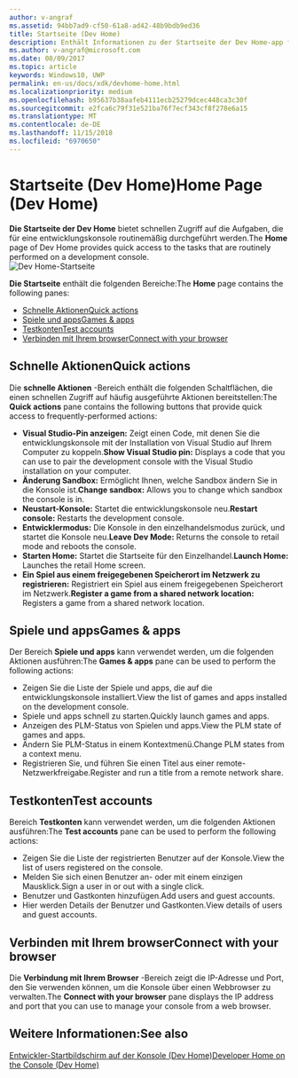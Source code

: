 ```yaml
---
author: v-angraf
ms.assetid: 94bb7ad9-cf50-61a8-ad42-48b9bdb9ed36
title: Startseite (Dev Home)
description: Enthält Informationen zu der Startseite der Dev Home-app für Xbox One.
ms.author: v-angraf@microsoft.com
ms.date: 08/09/2017
ms.topic: article
keywords: Windows10, UWP
permalink: en-us/docs/xdk/devhome-home.html
ms.localizationpriority: medium
ms.openlocfilehash: b95637b38aafeb4111ecb25279dcec448ca3c30f
ms.sourcegitcommit: e2fca6c79f31e521ba76f7ecf343cf8f278e6a15
ms.translationtype: MT
ms.contentlocale: de-DE
ms.lasthandoff: 11/15/2018
ms.locfileid: "6970650"
---
```

# <a name="home-page-dev-home"></a><span data-ttu-id="665f2-104">Startseite (Dev Home)</span><span class="sxs-lookup"><span data-stu-id="665f2-104">Home Page (Dev Home)</span></span>
   
  
<span data-ttu-id="665f2-105">**Die Startseite der Dev Home** bietet schnellen Zugriff auf die Aufgaben, die für eine entwicklungskonsole routinemäßig durchgeführt werden.</span><span class="sxs-lookup"><span data-stu-id="665f2-105">The **Home** page of Dev Home provides quick access to the tasks that are routinely performed on a development console.</span></span>   
 ![Dev Home-Startseite](images/devhome_home.png)   
  
<span data-ttu-id="665f2-107">**Die Startseite** enthält die folgenden Bereiche:</span><span class="sxs-lookup"><span data-stu-id="665f2-107">The **Home** page contains the following panes:</span></span>   
 
   *  [<span data-ttu-id="665f2-108">Schnelle Aktionen</span><span class="sxs-lookup"><span data-stu-id="665f2-108">Quick actions</span></span>](#ID4EEB)  
   *  [<span data-ttu-id="665f2-109">Spiele und apps</span><span class="sxs-lookup"><span data-stu-id="665f2-109">Games & apps</span></span>](#ID4EPC)  
   *  [<span data-ttu-id="665f2-110">Testkonten</span><span class="sxs-lookup"><span data-stu-id="665f2-110">Test accounts</span></span>](#ID4EQD)  
   *  [<span data-ttu-id="665f2-111">Verbinden mit Ihrem browser</span><span class="sxs-lookup"><span data-stu-id="665f2-111">Connect with your browser</span></span>](#ID4EFE)  

 
<a id="ID4EEB"></a>

   

## <a name="quick-actions"></a><span data-ttu-id="665f2-112">Schnelle Aktionen</span><span class="sxs-lookup"><span data-stu-id="665f2-112">Quick actions</span></span>  
   
  
<span data-ttu-id="665f2-113">Die **schnelle Aktionen** -Bereich enthält die folgenden Schaltflächen, die einen schnellen Zugriff auf häufig ausgeführte Aktionen bereitstellen:</span><span class="sxs-lookup"><span data-stu-id="665f2-113">The **Quick actions** pane contains the following buttons that provide quick access to frequently-performed actions:</span></span>   
 
   *  <span data-ttu-id="665f2-114">**Visual Studio-Pin anzeigen:** Zeigt einen Code, mit denen Sie die entwicklungskonsole mit der Installation von Visual Studio auf Ihrem Computer zu koppeln.</span><span class="sxs-lookup"><span data-stu-id="665f2-114">**Show Visual Studio pin:** Displays a code that you can use to pair the development console with the Visual Studio installation on your computer.</span></span>   
   *  <span data-ttu-id="665f2-115">**Änderung Sandbox:** Ermöglicht Ihnen, welche Sandbox ändern Sie in die Konsole ist.</span><span class="sxs-lookup"><span data-stu-id="665f2-115">**Change sandbox:** Allows you to change which sandbox the console is in.</span></span>   
   *  <span data-ttu-id="665f2-116">**Neustart-Konsole:** Startet die entwicklungskonsole neu.</span><span class="sxs-lookup"><span data-stu-id="665f2-116">**Restart console:** Restarts the development console.</span></span>   
   *  <span data-ttu-id="665f2-117">**Entwicklermodus:** Die Konsole in den einzelhandelsmodus zurück, und startet die Konsole neu.</span><span class="sxs-lookup"><span data-stu-id="665f2-117">**Leave Dev Mode:** Returns the console to retail mode and reboots the console.</span></span>   
   *  <span data-ttu-id="665f2-118">**Starten Home:** Startet die Startseite für den Einzelhandel.</span><span class="sxs-lookup"><span data-stu-id="665f2-118">**Launch Home:** Launches the retail Home screen.</span></span>   
   *  <span data-ttu-id="665f2-119">**Ein Spiel aus einem freigegebenen Speicherort im Netzwerk zu registrieren:** Registriert ein Spiel aus einem freigegebenen Speicherort im Netzwerk.</span><span class="sxs-lookup"><span data-stu-id="665f2-119">**Register a game from a shared network location:** Registers a game from a shared network location.</span></span>   

  
<a id="ID4EPC"></a>

   

## <a name="games--apps"></a><span data-ttu-id="665f2-120">Spiele und apps</span><span class="sxs-lookup"><span data-stu-id="665f2-120">Games & apps</span></span>   
   
  
<span data-ttu-id="665f2-121">Der Bereich **Spiele und apps** kann verwendet werden, um die folgenden Aktionen ausführen:</span><span class="sxs-lookup"><span data-stu-id="665f2-121">The **Games & apps** pane can be used to perform the following actions:</span></span>   
 
   *  <span data-ttu-id="665f2-122">Zeigen Sie die Liste der Spiele und apps, die auf die entwicklungskonsole installiert.</span><span class="sxs-lookup"><span data-stu-id="665f2-122">View the list of games and apps installed on the development console.</span></span>  
   *  <span data-ttu-id="665f2-123">Spiele und apps schnell zu starten.</span><span class="sxs-lookup"><span data-stu-id="665f2-123">Quickly launch games and apps.</span></span>  
   *  <span data-ttu-id="665f2-124">Anzeigen des PLM-Status von Spielen und apps.</span><span class="sxs-lookup"><span data-stu-id="665f2-124">View the PLM state of games and apps.</span></span>  
   *  <span data-ttu-id="665f2-125">Ändern Sie PLM-Status in einem Kontextmenü.</span><span class="sxs-lookup"><span data-stu-id="665f2-125">Change PLM states from a context menu.</span></span>  
   *  <span data-ttu-id="665f2-126">Registrieren Sie, und führen Sie einen Titel aus einer remote-Netzwerkfreigabe.</span><span class="sxs-lookup"><span data-stu-id="665f2-126">Register and run a title from a remote network share.</span></span>

  
<a id="ID4EQD"></a>

   

## <a name="test-accounts"></a><span data-ttu-id="665f2-127">Testkonten</span><span class="sxs-lookup"><span data-stu-id="665f2-127">Test accounts</span></span>  
   
  
<span data-ttu-id="665f2-128">Bereich **Testkonten** kann verwendet werden, um die folgenden Aktionen ausführen:</span><span class="sxs-lookup"><span data-stu-id="665f2-128">The **Test accounts** pane can be used to perform the following actions:</span></span>   
 
   *  <span data-ttu-id="665f2-129">Zeigen Sie die Liste der registrierten Benutzer auf der Konsole.</span><span class="sxs-lookup"><span data-stu-id="665f2-129">View the list of users registered on the console.</span></span>  
   *  <span data-ttu-id="665f2-130">Melden Sie sich einen Benutzer an- oder mit einem einzigen Mausklick.</span><span class="sxs-lookup"><span data-stu-id="665f2-130">Sign a user in or out with a single click.</span></span>  
   *  <span data-ttu-id="665f2-131">Benutzer und Gastkonten hinzufügen.</span><span class="sxs-lookup"><span data-stu-id="665f2-131">Add users and guest accounts.</span></span>  
   *  <span data-ttu-id="665f2-132">Hier werden Details der Benutzer und Gastkonten.</span><span class="sxs-lookup"><span data-stu-id="665f2-132">View details of users and guest accounts.</span></span>  

  
<a id="ID4EFE"></a>

   

## <a name="connect-with-your-browser"></a><span data-ttu-id="665f2-133">Verbinden mit Ihrem browser</span><span class="sxs-lookup"><span data-stu-id="665f2-133">Connect with your browser</span></span>  
   
  
<span data-ttu-id="665f2-134">Die **Verbindung mit Ihrem Browser** -Bereich zeigt die IP-Adresse und Port, den Sie verwenden können, um die Konsole über einen Webbrowser zu verwalten.</span><span class="sxs-lookup"><span data-stu-id="665f2-134">The **Connect with your browser** pane displays the IP address and port that you can use to manage your console from a web browser.</span></span>   
  
<a id="ID4EPE"></a>

   

## <a name="see-also"></a><span data-ttu-id="665f2-135">Weitere Informationen:</span><span class="sxs-lookup"><span data-stu-id="665f2-135">See also</span></span>  
 [<span data-ttu-id="665f2-136">Entwickler-Startbildschirm auf der Konsole (Dev Home)</span><span class="sxs-lookup"><span data-stu-id="665f2-136">Developer Home on the Console (Dev Home)</span></span>](dev-home.md)

  